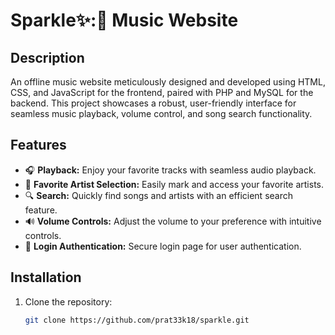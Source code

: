 #  Sparkle✨:🎵 Music Website

## Description
An offline music website meticulously designed and developed using HTML, CSS, and JavaScript for the frontend, paired with PHP and MySQL for the backend. This project showcases a robust, user-friendly interface for seamless music playback, volume control, and song search functionality.

## Features
- 🎧 **Playback:** Enjoy your favorite tracks with seamless audio playback.
- 🌟 **Favorite Artist Selection:** Easily mark and access your favorite artists.
- 🔍 **Search:** Quickly find songs and artists with an efficient search feature.
- 🔊 **Volume Controls:** Adjust the volume to your preference with intuitive controls.
- 🔐 **Login Authentication:** Secure login page for user authentication.

## Installation
1. Clone the repository:
   ```bash
   git clone https://github.com/prat33k18/sparkle.git
